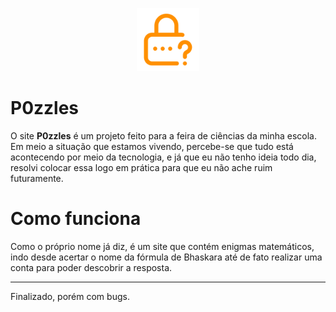 <p align="center">
  <img src="images/icon-logo.png" width="20%">
  <br/><h1>P0zzles</h1>
</p>

O site <b>P0zzles</b> é um projeto feito para a feira de ciências da minha escola. Em meio a situação que estamos vivendo, percebe-se que tudo está acontecendo por meio da tecnologia, e já que eu não tenho ideia todo dia, resolvi colocar essa logo em prática para que eu não ache ruim futuramente.

# Como funciona

Como o próprio nome já diz, é um site que contém enigmas matemáticos, indo desde acertar o nome da fórmula de Bhaskara até de fato realizar uma conta para poder descobrir a resposta.

<hr>

Finalizado, porém com bugs.
